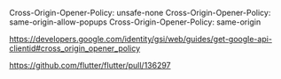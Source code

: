 Cross-Origin-Opener-Policy: unsafe-none
Cross-Origin-Opener-Policy: same-origin-allow-popups
Cross-Origin-Opener-Policy: same-origin

https://developers.google.com/identity/gsi/web/guides/get-google-api-clientid#cross_origin_opener_policy

https://github.com/flutter/flutter/pull/136297